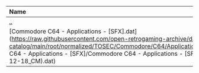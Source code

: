 |Name|Size|
|:---|---:|
|[..](../index.html)|DIR|
|[Commodore C64 - Applications - [SFX].dat](https://raw.githubusercontent.com/open-retrogaming-archive/dat-catalog/main/root/normalized/TOSEC/Commodore/C64/Applications/[SFX]/Commodore C64 - Applications - [SFX]/Commodore C64 - Applications - [SFX] (TOSEC-v2022-12-18_CM).dat)|29679|
